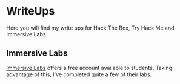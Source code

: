 # WriteUps

Here you will find my write ups for Hack The Box, Try Hack Me and Immersive Labs.

## Immersive Labs

[Immersive Labs](https://www.immersivelabs.com/) offers a free account available to students. Taking advantage of this, I've completed quite a few of their labs. 
